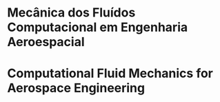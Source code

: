 # Mecânica dos Fluídos Computacional em Engenharia Aeroespacial

# Computational Fluid Mechanics for Aerospace Engineering
